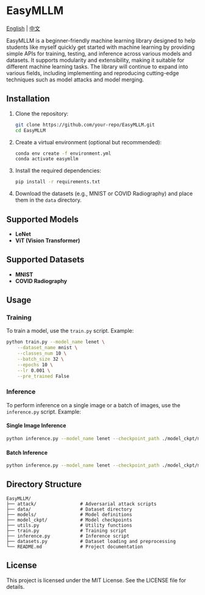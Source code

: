 # EasyMLLM

[English](README.md) | [中文](README_zh.md)

EasyMLLM is a beginner-friendly machine learning library designed to help students like myself quickly get started with machine learning by providing simple APIs for training, testing, and inference across various models and datasets. It supports modularity and extensibility, making it suitable for different machine learning tasks. The library will continue to expand into various fields, including implementing and reproducing cutting-edge techniques such as model attacks and model merging.

## Installation

1. Clone the repository:
   ```bash
   git clone https://github.com/your-repo/EasyMLLM.git
   cd EasyMLLM
   ```

2. Create a virtual environment (optional but recommended):
   ```bash
   conda env create -f environment.yml
   conda activate easymllm
   ```

3. Install the required dependencies:
   ```bash
   pip install -r requirements.txt
   ```

4. Download the datasets (e.g., MNIST or COVID Radiography) and place them in the `data` directory.

## Supported Models

- **LeNet**
- **ViT (Vision Transformer)**

## Supported Datasets

- **MNIST**
- **COVID Radiography**

## Usage

### Training

To train a model, use the `train.py` script. Example:

```bash
python train.py --model_name lenet \
    --dataset_name mnist \
    --classes_num 10 \
    --batch_size 32 \
    --epochs 10 \
    --lr 0.001 \
    --pre_trained False 
```

### Inference

To perform inference on a single image or a batch of images, use the `inference.py` script. Example:

#### Single Image Inference
```bash
python inference.py --model_name lenet --checkpoint_path ./model_ckpt/mnist_lenet.pth --test_data_path ./data/mnist/test/0.png --dataset mnist --num_classes 10
```

#### Batch Inference
```bash
python inference.py --model_name lenet --checkpoint_path ./model_ckpt/mnist_lenet.pth --test_data_path ./data/mnist/test --dataset mnist --num_classes 10
```

## Directory Structure

```
EasyMLLM/
├── attack/                # Adversarial attack scripts
├── data/                  # Dataset directory
├── models/                # Model definitions
├── model_ckpt/            # Model checkpoints
├── utils.py               # Utility functions
├── train.py               # Training script
├── inference.py           # Inference script
├── datasets.py            # Dataset loading and preprocessing
└── README.md              # Project documentation
```

## License

This project is licensed under the MIT License. See the LICENSE file for details.

